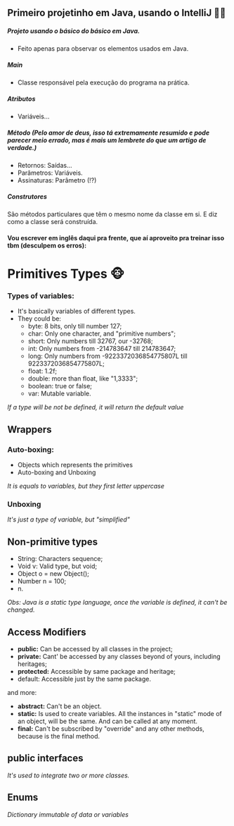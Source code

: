 ## Primeiro projetinho em Java, usando o IntelliJ :man_technologist:

##### Projeto usando o básico do básico em Java.

- Feito apenas para observar os elementos usados em Java.

##### Main

- Classe responsável pela execução do programa na prática.

##### Atributos

- Variáveis...

##### Método (Pelo amor de deus, isso tá extremamente resumido e pode parecer meio errado, mas é mais um lembrete do que um artigo de verdade.)

- Retornos: Saídas...
- Parâmetros: Variáveis.
- Assinaturas: Parâmetro (!?)

##### Construtores

São métodos particulares que têm o mesmo nome da classe em si. E diz como a classe será construída.



#### Vou escrever em inglês daqui pra frente, que aí aproveito pra treinar isso tbm (desculpem os erros):



# Primitives Types​ :monkey_face:

### Types of variables:

- It's basically variables of different types.
- They could be:
  - byte: 8 bits, only till number 127;
  - char: Only one character, and "primitive numbers";
  - short: Only numbers till 32767, our -32768;
  - int: Only numbers from -214783647 till 214783647; 
  - long: Only numbers from -9223372036854775807L till 9223372036854775807L;
  - float: 1.2f;
  - double: more than float, like "1,3333";
  - boolean: true or false;
  - var: Mutable variable.

_If a type will be not be defined, it will return the default value_

## Wrappers

### Auto-boxing:

- Objects which represents the primitives
- Auto-boxing and Unboxing

_It is equals to variables, but they first letter uppercase_

### Unboxing

_It's just a type of variable, but "simplified"_

## Non-primitive types

- String: Characters sequence;
- Void v: Valid type, but void;
- Object o = new Object();
- Number n = 100;
- n.

_Obs: Java is a static type language, once the variable is defined, it can't be changed._

## Access Modifiers

- **public:** Can be accessed by all classes in the project;
- **private:** Cant' be accessed by any classes beyond of yours, including heritages;
- **protected:** Accessible by same package and heritage;
- default: Accessible just by the same package.

and more:

- **abstract:** Can't be an object.
- **static:** Is used to create variables. All the instances in "static" mode of an object, will be the same. And can be called at any moment.
- **final:** Can't be subscribed by "override" and any other methods, because is the final method.

## public interfaces

_It's used to integrate two or more classes._

## Enums

_Dictionary immutable of data or variables_

